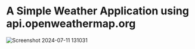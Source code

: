 # A Simple Weather Application using api.openweathermap.org

![Screenshot 2024-07-11 131031](https://github.com/Subbu5602/Simple-Weather-Application/assets/150257212/31822857-4c09-44ad-88ed-1dd346bdc089)
